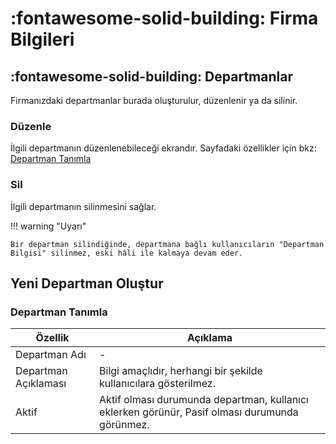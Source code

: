 # :fontawesome-solid-building: Firma Bilgileri

## :fontawesome-solid-building: Departmanlar

Firmanızdaki departmanlar burada oluşturulur, düzenlenir ya da silinir.

### Düzenle

İlgili departmanın düzenlenebileceği ekrandır. Sayfadaki özellikler için bkz: [Departman Tanımla](#departman-tanimla)

### Sil

İlgili departmanın silinmesini sağlar.

!!! warning "Uyarı"

    Bir departman silindiğinde, departmana bağlı kullanıcıların "Departman Bilgisi" silinmez, eski hâli ile kalmaya devam eder.

## Yeni Departman Oluştur

### <a name="departman-tanimla"></a>Departman Tanımla

| Özellik              | Açıklama                                                     |
| -------------------- | ------------------------------------------------------------ |
| Departman Adı        | -                                                            |
| Departman Açıklaması | Bilgi amaçlıdır, herhangi bir şekilde kullanıcılara gösterilmez. |
| Aktif                | Aktif olması durumunda departman, kullanıcı eklerken görünür, Pasif olması durumunda görünmez. |
